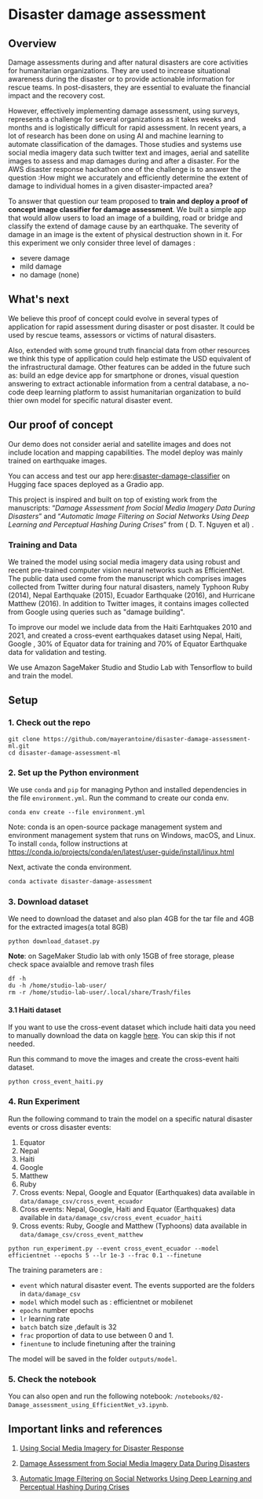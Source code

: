 # Disaster damage assessment

## Overview
Damage assessments during and after natural disasters are core activities for humanitarian organizations. They are used to increase situational awareness during the disaster or to provide actionable information for rescue teams. In post-disasters, they are essential to evaluate the financial impact and the recovery cost.

However, effectively implementing damage assessment, using surveys, represents a challenge for several organizations as it takes weeks and months and is logistically difficult for rapid assessment. In recent years, a lot of research has been done on using AI and machine learning to automate classification of the damages. Those studies and systems use social media imagery data such twitter text and images, aerial and satellite images to assess and map damages during and after a disaster. For the AWS disaster response hackathon one of the challenge is to answer the question :How might we accurately and efficiently determine the extent of damage to individual homes in a given disaster-impacted area?  

To answer that question our team proposed to **train and deploy a proof of concept image classifier for damage assessment**. We built a simple app that would allow users to load an image of a building, road or bridge  and classify the extend of damage cause by an earthquake. The severity of damage in an image is the extent of physical destruction shown in it. For this experiment we only consider three level of damages :

* severe damage
* mild damage
* no damage (none)

## What's next

We believe this proof of concept could evolve in several types of application for rapid assessment during disaster or post disaster. It could be used by rescue teams, assessors or victims of natural disasters.

Also, extended with some ground truth financial data from other resources we think this type of appllication could help estimate the USD equivalent of the infrastructural damage. Other features can be added in the future such as: build an edge device app for smartphone or drones, visual question answering to extract actionable information from a central database, a no-code deep learning platform  to assist humanitarian organization to build thier own model for specific natural disaster event.

## Our proof of concept

Our demo does not consider aerial and satellite images and does not include location and mapping capabilities. The model deploy was mainly trained on earthquake images.

You can access and test our app here:[disaster-damage-classifier](https://huggingface.co/spaces/mayerantoine/disaster-damage-classifier) on Hugging face spaces deployed as a Gradio app.

This project is inspired and built on top of existing work from the manuscripts: “*Damage Assessment from Social Media Imagery Data During Disasters*”  and “*Automatic Image Filtering on Social Networks Using Deep Learning and Perceptual Hashing During Crises*” from ( D. T. Nguyen et al) .

### Training and Data

We trained the model using social media imagery data using robust and recent pre-trained computer vision neural networks such as EfficientNet. The public data used come from the manuscript which comprises images collected from Twitter during four natural disasters, namely Typhoon Ruby (2014), Nepal Earthquake (2015), Ecuador Earthquake (2016), and Hurricane Matthew (2016). In addition to Twitter images, it contains images collected from Google using queries such as "damage building".

To improve our model we include data from the Haiti Earhtquakes 2010 and 2021, and created a cross-event earthquakes dataset using Nepal, Haiti, Google , 30% of Equator data for training  and 70% of Equator Earthquake data for validation and testing.

We use Amazon SageMaker Studio and Studio Lab  with Tensorflow to build and train the model.

## Setup

### 1. Check out the repo

```
git clone https://github.com/mayerantoine/disaster-damage-assessment-ml.git
cd disaster-damage-assessment-ml
```

### 2. Set up the Python environment

We use `conda` and `pip` for managing Python and installed dependencies in the file `environment.yml`.
Run the command to create our conda env.

```
conda env create --file environment.yml
```

Note: conda is an open-source package management system and environment management system that runs on Windows, macOS, and Linux.  To install `conda`, follow instructions at https://conda.io/projects/conda/en/latest/user-guide/install/linux.html

Next, activate the conda environment.

```sh
conda activate disaster-damage-assessment
```

### 3. Download dataset

We need to download the dataset and also plan 4GB for the tar file and 4GB for the extracted images(a total 8GB)
```
python download_dataset.py
```

**Note**: on SageMaker Studio lab with only 15GB of free storage, please check space avaialble and remove trash files

``` 
df -h
du -h /home/studio-lab-user/
rm -r /home/studio-lab-user/.local/share/Trash/files
```

#### 3.1 Haiti dataset

If you want to use the cross-event dataset which include haiti data you need to manually download the data on kaggle [here](https://www.kaggle.com/mayerantoine/haiti-damage-assessment). You can skip this if not needed.

Run this command to move the images and create the cross-event haiti dataset.

```
python cross_event_haiti.py
```

### 4. Run Experiment

Run the following command to train the model on a specific natural disaster events or cross disaster events:

1. Equator  
2. Nepal
3. Haiti
4. Google
5. Matthew
6. Ruby
7. Cross events: Nepal, Google and Equator (Earthquakes)  data available in `data/damage_csv/cross_event_ecuador`
8. Cross events: Nepal, Google, Haiti and Equator (Earthquakes) data available in `data/damage_csv/cross_event_ecuador_haiti`
9. Cross events: Ruby, Google and Matthew (Typhoons) data available in `data/damage_csv/cross_event_matthew`

```
python run_experiment.py --event cross_event_ecuador --model efficientnet --epochs 5 --lr 1e-3 --frac 0.1 --finetune
```
The training parameters are :
* `event` which natural disaster event. The events supported are the folders in `data/damage_csv`
* `model` which model such as : efficientnet or mobilenet
* `epochs` number epochs
* `lr` learning rate
* `batch`  batch size ,default is 32
* `frac` proportion of data to use between 0 and 1.
* `finentune`  to include finetuning after the training

The model will be saved in the folder `outputs/model`.


### 5.  Check the notebook

You can also open and run the following notebook: `/notebooks/02-Damage_assessment_using_EfficientNet_v3.ipynb`.

## Important links and references
1. [Using Social Media Imagery for Disaster Response](https://crisiscomputing.qcri.org/2018/03/04/using-social-media-imagery-for-disaster-response/)

2. [Damage Assessment from Social Media Imagery Data During Disasters](https://ieeexplore.ieee.org/document/9069136)

3. [Automatic Image Filtering on Social Networks Using Deep Learning and Perceptual Hashing During Crises](https://arxiv.org/abs/1704.02602)
